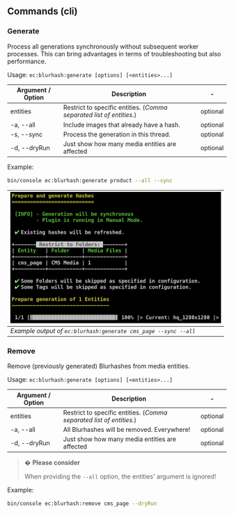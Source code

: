 ## Commands (cli)

### Generate

Process all generations synchronously without subsequent worker processes. This can bring advantages in terms of troubleshooting but also performance.

Usage:
`ec:blurhash:generate [options] [<entities>...]`

| Argument / Option | Description                                                          | -        | 
|-------------------|----------------------------------------------------------------------|----------|
| entities          | Restrict to specific entities. (_Comma separated list of entities._) | optional |
| -a, --all         | Include images that already have a hash.                             | optional |
| -s, --sync        | Process the generation in this thread.                               | optional |
| -d, --dryRun      | Just show how many media entities are affected                       | optional |

Example:

```bash
bin/console ec:blurhash:generate product --all --sync
```

| <img src="_images/guide/command_generate.png" alt="Generate Command" width="484"/> |
|------------------------------------------------------------------------------------|
| _Example output of `ec:blurhash:generate cms_page --sync --all`_                   |

### Remove

Remove (previously generated) Blurhashes from media entities.

Usage:
`ec:blurhash:generate [options] [<entities>...]`

| Argument / Option | Description                                                          | -        | 
|-------------------|----------------------------------------------------------------------|----------|
| entities          | Restrict to specific entities. (_Comma separated list of entities._) | optional |
| -a, --all         | All Blurhashes will be removed. Everywhere!                          | optional |
| -d, --dryRun      | Just show how many media entities are affected                       | optional |

> � **Please consider**
>
> When providing the `--all` option, the entities' argument is ignored!


Example:

```bash
bin/console ec:blurhash:remove cms_page --dryRun
```